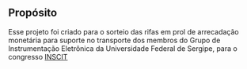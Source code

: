 ## Propósito

Esse projeto foi criado para o sorteio das rifas em prol de arrecadação monetária para suporte no transporte dos membros do Grupo de Instrumentação Eletrônica da Universidade Federal de Sergipe, para o congresso [INSCIT](https://chiponthecliffs2024.cear.ufpb.br/inscit)
